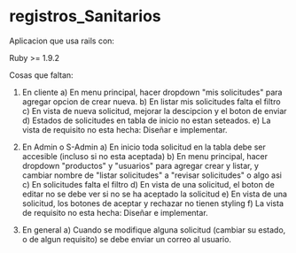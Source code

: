 registros_Sanitarios
====================
Aplicacion que usa rails con:

Ruby >= 1.9.2


Cosas que faltan:

1) En cliente
  a) En menu principal, hacer dropdown "mis solicitudes" para agregar opcion de crear nueva.
  b) En listar mis solicitudes falta el filtro
  c) En vista de nueva solicitud, mejorar la descipcion y el boton de enviar
  d) Estados de solicitudes en tabla de inicio no estan seteados.
  e) La vista de requisito no esta hecha: Diseñar e implementar.

2) En Admin o S-Admin
  a) En inicio toda solicitud en la tabla debe ser accesible (incluso si no esta aceptada)
  b) En menu principal, hacer dropdown "productos" y "usuarios" para agregar crear y listar, y cambiar nombre de "listar solicitudes" a "revisar solicitudes" o algo asi
  c) En solicitudes falta el filtro
  d) En vista de una solicitud, el boton de editar no se debe ver si no se ha aceptado la solicitud
  e) En vista de una solicitud, los botones de aceptar y rechazar no tienen styling
  f) La vista de requisito no esta hecha: Diseñar e implementar.

3) En general
  a) Cuando se modifique alguna solicitud (cambiar su estado, o de algun requisito) se debe enviar un correo al usuario.
